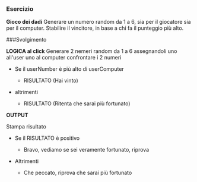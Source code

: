 ### Esercizio
**Gioco dei dadi**
Generare un numero random da 1 a 6, sia per il giocatore sia per il computer.
Stabilire il vincitore, in base a chi fa il punteggio più alto.


###Svolgimento 

**LOGICA al click**
Generare 2 nemeri random da 1 a 6 assegnandoli uno all'user uno al computer 
confrontare i 2 numeri

- Se il userNumber è più alto di userComputer
    - RISULTATO (Hai vinto)

- altrimenti 
    - RISULTATO (Ritenta che sarai più fortunato)

**OUTPUT**

Stampa risultato 

- Se il RISULTATO è positivo 
    - Bravo, vediamo se sei veramente fortunato, riprova

- Altrimenti 
    - Che peccato, riprova che sarai più fortunato 




